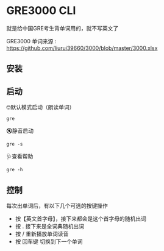 # GRE3000 CLI

就是给中国GRE考生背单词用的，就不写英文了

GRE3000 单词来源 : https://github.com/liurui39660/3000/blob/master/3000.xlsx

## 安装


## 启动

🤓默认模式启动（朗读单词）

```shell
gre 
```

🔇静音启动

```shell
gre -s
```

🩺查看帮助

```shell
gre -h
```

## 控制

每次出单词后，有以下几个可选的按键操作

* 按【英文首字母】，接下来都会是这个首字母的随机出词
* 按 . 接下来是全词典随机出词
* 按 / 重新播放单词读音
* 按 回车键 切换到下一个单词
